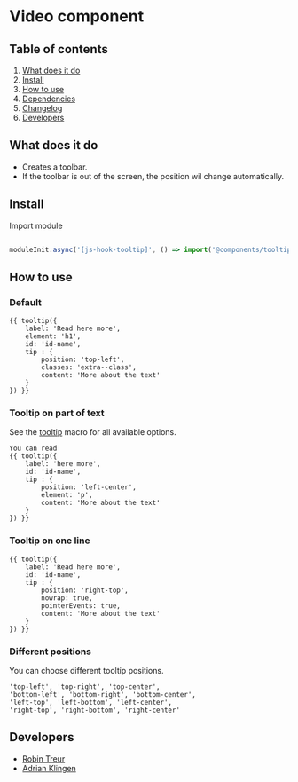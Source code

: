 # Video component

## Table of contents
1. [What does it do](#markdown-header-what-does-it-do)
2. [Install](#markdown-header-install)
3. [How to use](#markdown-header-how-to-use)
4. [Dependencies](#markdown-header-dependencies)
5. [Changelog](#markdown-header-changelog)
6. [Developers](#markdown-header-developers)

## What does it do
* Creates a toolbar.
* If the toolbar is out of the screen, the position wil change automatically.

## Install
Import module
```javascript

moduleInit.async('[js-hook-tooltip]', () => import('@components/tooltip'));
```

## How to use

### Default

```htmlmixed
{{ tooltip({
    label: 'Read here more',
    element: 'h1',
    id: 'id-name',
    tip : {
        position: 'top-left',
        classes: 'extra--class',
        content: 'More about the text'
    }
}) }}
```

### Tooltip on part of text
See the [tooltip](/components/tooltip/template/tooltip.html) macro for all available options.
```htmlmixed
You can read
{{ tooltip({
    label: 'here more',
    id: 'id-name',
    tip : {
        position: 'left-center',
        element: 'p',
        content: 'More about the text'
    }
}) }}
```

### Tooltip on one line

```htmlmixed
{{ tooltip({
    label: 'Read here more',
    id: 'id-name',
    tip : {
        position: 'right-top',
        nowrap: true,
        pointerEvents: true,
        content: 'More about the text'
    }
}) }}
```

### Different positions
You can choose different tooltip positions.
```htmlmixed
'top-left', 'top-right', 'top-center',
'bottom-left', 'bottom-right', 'bottom-center',
'left-top', 'left-bottom', 'left-center',
'right-top', 'right-bottom', 'right-center'
```

## Developers
* [Robin Treur](mailto:robin.treur@deptagency.com)
* [Adrian Klingen](mailto:adrian.klingen@deptagency.com)
